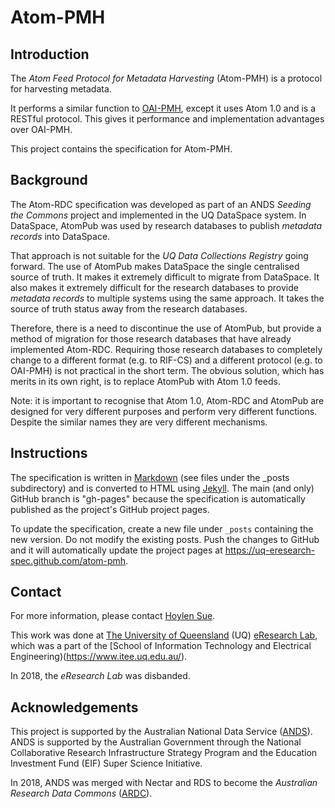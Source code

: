 Atom-PMH
========

Introduction
------------

The _Atom Feed Protocol for Metadata Harvesting_ (Atom-PMH) is a
protocol for harvesting metadata.

It performs a similar function to [OAI-PMH], except it uses Atom 1.0 and
is a RESTful protocol. This gives it performance and implementation
advantages over OAI-PMH.

This project contains the specification for Atom-PMH.

[OAI-PMH]: <http://www.openarchives.org/pmh/>

Background
----------

The Atom-RDC specification was developed as part of an ANDS _Seeding
the Commons_ project and implemented in the UQ DataSpace system. In
DataSpace, AtomPub was used by research databases to publish
_metadata records_ into DataSpace.

That approach is not suitable for the _UQ Data Collections Registry_
going forward.  The use of AtomPub makes DataSpace the single
centralised source of truth. It makes it extremely difficult to
migrate from DataSpace. It also makes it extremely difficult for the
research databases to provide _metadata records_ to multiple systems
using the same approach. It takes the source of truth status away from
the research databases.

Therefore, there is a need to discontinue the use of AtomPub, but
provide a method of migration for those research databases that have
already implemented Atom-RDC. Requiring those research databases to
completely change to a different format (e.g. to RIF-CS) and a
different protocol (e.g. to OAI-PMH) is not practical in the short
term. The obvious solution, which has merits in its own right, is to
replace AtomPub with Atom 1.0 feeds.

Note: it is important to recognise that Atom 1.0, Atom-RDC and AtomPub
are designed for very different purposes and perform very different
functions. Despite the similar names they are very different
mechanisms.

Instructions
------------

The specification is written in [Markdown] (see files under the _posts
subdirectory) and is converted to HTML using [Jekyll]. The main (and
only) GitHub branch is "gh-pages" because the specification is automatically
published as the project's GitHub project pages.

To update the specification, create a new file under `_posts`
containing the new version. Do not modify the existing posts. Push the
changes to GitHub and it will automatically update the project pages
at <https://uq-eresearch-spec.github.com/atom-pmh>.

[Markdown]: <https://daringfireball.net/projects/markdown/>

[Jekyll]: <https://jekyllrb.com/>

Contact
-------

For more information, please contact [Hoylen Sue](mailto:hoylen@hoylen.com).

This work was done at
[The University of Queensland](https://www.uq.edu.au/) (UQ)
[eResearch Lab](https://www.itee.uq.edu.au/eresearch/), which
was a part of the
[School of Information Technology and Electrical Engineering)(https://www.itee.uq.edu.au/).

In 2018, the _eResearch Lab_ was disbanded.

Acknowledgements
----------------

This project is supported by the Australian National Data Service
([ANDS](http://www.ands.org.au/)). ANDS is supported by the Australian
Government through the National Collaborative Research Infrastructure
Strategy Program and the Education Investment Fund (EIF) Super Science
Initiative.

In 2018, ANDS was merged with Nectar and RDS to become the
_Australian Research Data Commons_
([ARDC](https://ardc.edu.au/)).

